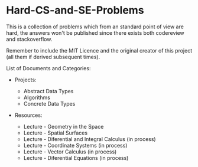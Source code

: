# Hard-CS-and-SE-Problems
This is a collection of problems which from an standard point of view are hard, the answers won't be published since there exists both codereview and stackoverflow.

Remember to include the MIT Licence and the original creator of this project (all them if derived subsequent times).

List of Documents and Categories:
- Projects:
    - Abstract Data Types
    - Algorithms
    - Concrete Data Types

- Resources:
    - Lecture - Geometry in the Space
    - Lecture - Spatial Surfaces
    - Lecture - Diferential and Integral Calculus (in process)
    - Lecture - Coordinate Systems (in process)
    - Lecture - Vector Calculus (in process)
    - Lecture - Diferential Equations (in process)
